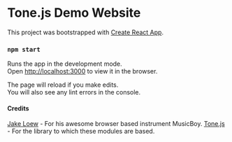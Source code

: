 # Tone.js Demo Website

This project was bootstrapped with [Create React App](https://github.com/facebook/create-react-app).


### `npm start`

Runs the app in the development mode.\
Open [http://localhost:3000](http://localhost:3000) to view it in the browser.

The page will reload if you make edits.\
You will also see any lint errors in the console.

#### Credits

[Jake Loew](www.jakeloew.com) - For his awesome browser based instrument MusicBoy.
[Tone.js](https://tonejs.github.io/) - For the library to which these modules are based.